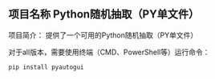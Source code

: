 ## 项目名称 Python随机抽取（PY单文件）
项目简介：
提供了一个可用的Python随机抽取（PY单文件）

对于all版本，需要使用终端（CMD、PowerShell等）运行命令：
```batch
pip install pyautogui
```
